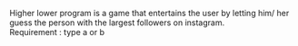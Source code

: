 Higher lower program is a game that entertains the user by letting him/ her guess the person with the largest followers on instagram.  
Requirement : type a or b
